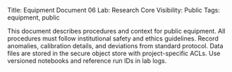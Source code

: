 Title: Equipment Document 06
Lab: Research Core
Visibility: Public
Tags: equipment, public

This document describes procedures and context for public equipment.
All procedures must follow institutional safety and ethics guidelines.
Record anomalies, calibration details, and deviations from standard protocol.
Data files are stored in the secure object store with project-specific ACLs.
Use versioned notebooks and reference run IDs in lab logs.
